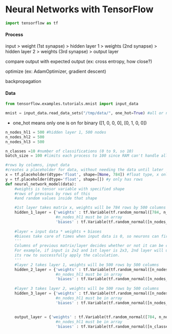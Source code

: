 # Neural Networks with TensorFlow

```python
import tensorflow as tf
```
#### Process
input > weight (1st synapse) > hidden layer 1 > weights (2nd synapse) > hidden layer 2 > weights (3rd synapse) > output layer

compare  output with expected output (ex: cross entropy, how close?)

optimize (ex: AdamOptimizer, gradient descent)

backpropagation

#### Data
```python
from tensorflow.examples.tutorials.mnist import input_data

mnist = input_data.read_data_sets("/tmp/data/", one_hot=True) #all or nothing
```

* one\_hot means only one is on for binary ([1, 0, 0, 0], [0, 1, 0, 0])

```python
n_nodes_hl1 = 500 #hidden layer 1, 500 nodes
n_nodes_hl2 = 500
n_nodes_hl3 = 500

n_classes =10 #number of classifications (0 to 9, so 10)
batch_size = 100 #limits each process to 100 since RAM can't handle all the data (usually)

#rows by columns, input data
#creates a placeholder for data, without needing the data until later
x = tf.placeholder(dtype='float', shape=[None, 784]) #float type, x only has columns
y = tf.placeholder(dtype='float', shape=[]) #y only has rows
def neural_network_model(data):
    #weights is tensor variable with specified shape
    #rows of previous by rows of this
    #and random values inside that shape

    #1st layer takes matrix x, weights will be 784 rows by 500 columns
    hidden_1_layer = {'weights' : tf.Variable(tf.random_normal([784, n_nodes_hl1])),
                      #n_nodes_hl1 must be in array
                      'biases' : tf.Variable(tf.random_normal([n_nodes_hl1]))}
    
    #layer = input data * weights + biases
    #biases take care of times when input data is 0, so neurons can fire
    '''
    Columns of previous matrix/layer decides whether or not it can be computered.
    For example, if input is 2x2 and 1st layer is 2x3, 2nd layer will use 3 as
    its row to successfully apply the calculation.
    '''
    #layer 2 takes layer 1, weights will be 500 rows by 500 columns
    hidden_2_layer = {'weights' : tf.Variable(tf.random_normal([n_nodes_hl1, n_nodes_hl2])),
                      #n_nodes_hl1 must be in array
                      'biases' : tf.Variable(tf.random_normal([n_nodes_hl2]))}
    
    #layer 3 takes layer 2, weights will be 500 rows by 500 columns
    hidden_3_layer = {'weights' : tf.Variable(tf.random_normal([n_nodes_hl2, n_nodes_hl3])),
                      #n_nodes_hl1 must be in array
                      'biases' : tf.Variable(tf.random_normal([n_nodes_hl3]))}
    
    
    output_layer = {'weights' : tf.Variable(tf.random_normal([784, n_nodes_hl1])),
                      #n_nodes_hl1 must be in array
                      'biases' : tf.Variable(tf.random_normal([n_classes]))}

